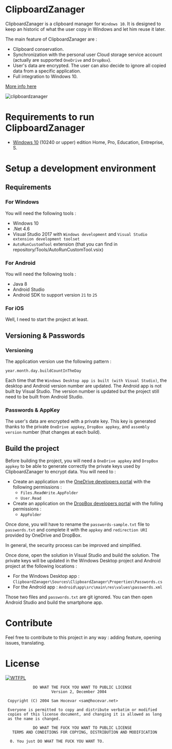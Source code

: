 # ClipboardZanager

ClipboardZanager is a clipboard manager for ``Windows 10``. It is designed to keep an historic of what the user copy in Windows and let him reuse it later.

The main feature of ClipboardZanager are :
* Clipboard conservation.
* Synchronization with the personal user Cloud storage service account (actually are supported ``OneDrive`` and ``DropBox``).
* User's data are encrypted. The user can also decide to ignore all copied data from a specific application.
* Full integration to Windows 10.

[More info here](http://clipboardzanager.velersoftware.com)

![clipboardzanager](http://medias.velersoftware.com/images/clipboardzanager/1.png)

# Requirements to run ClipboardZanager

* [Windows 10](https://www.microsoft.com/en-us/software-download/windows10) (10240 or upper) edition Home, Pro, Education, Entreprise, S.

# Setup a development environment

## Requirements

### For Windows

You will need the following tools :
* Windows 10
* .Net 4.6
* Visual Studio 2017 with ``Windows development`` and ``Visual Studio extension development toolset``
* ``AutoRunCustomTool`` extension (that you can find in repository/Tools/AutoRunCustomTool.vsix)

### For Android

You will need the following tools :
* Java 8
* Android Studio
* Android SDK to support version ``21`` to ``25``

### For iOS

Well, I need to start the project at least.

## Versioning & Passwords

### Versioning

The application version use the following pattern :

```
year.month.day.buildCountInTheDay
```

Each time that the ``Windows Desktop app is built (with Visual Studio)``, the desktop and Android version number are updated.
The Android app is not built by Visual Studio. The version number is updated but the project still need to be built from Android Studio.

### Passwords & AppKey

The user's data are encrypted with a private key. This key is generated thanks to the private ``OneDrive appkey``, ``DropBox appkey``, and ``assembly version`` number (that changes at each build).

## Build the project

Before building the project, you will need a ``OneDrive appkey`` and ``DropBox appkey`` to be able to generate correctly the private keys used by ClipboardZanager to encrypt data.
You will need to :
* Create an application on the [OneDrive developers portal](https://dev.onedrive.com/) with the following permissions :
  * ``Files.ReadWrite.AppFolder``
  * ``User.Read``
* Create an application on the [DropBox developers portal](https://www.dropbox.com/developers) with the folling permissions :
  * ``AppFolder``

Once done, you will have to rename the ``passwords-sample.txt`` file to ``passwords.txt`` and complete it with the ``appkey`` and ``redirection URI`` provided by OneDrive and DropBox.

In general, the security process can be improved and simplified.

Once done, open the solution in Visual Studio and build the solution. The private keys will be updated in the Windows Desktop project and Android project at the following locations :
* For the Windows Desktop app : ``ClipboardZanager\Sources\ClipboardZanager\Properties\Passwords.cs``
* For the Android app : ``Android\app\src\main\res\values\passwords.xml``

Those two files and ``passwords.txt`` are git ignored.
You can then open Android Studio and build the smartphone app.

# Contribute

Feel free to contribute to this project in any way : adding feature, opening issues, translating.

# License

[![WTFPL](http://www.wtfpl.net/wp-content/uploads/2012/12/wtfpl-badge-1.png)](http://www.wtfpl.net/)

```
            DO WHAT THE FUCK YOU WANT TO PUBLIC LICENSE
                    Version 2, December 2004

 Copyright (C) 2004 Sam Hocevar <sam@hocevar.net>

 Everyone is permitted to copy and distribute verbatim or modified
 copies of this license document, and changing it is allowed as long
 as the name is changed.

            DO WHAT THE FUCK YOU WANT TO PUBLIC LICENSE
   TERMS AND CONDITIONS FOR COPYING, DISTRIBUTION AND MODIFICATION

  0. You just DO WHAT THE FUCK YOU WANT TO.
```